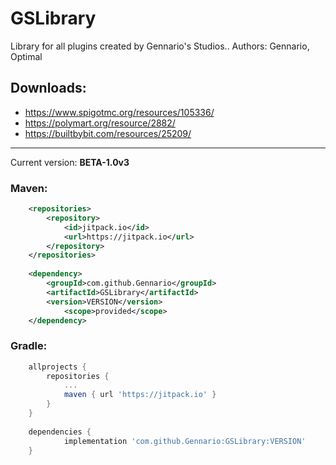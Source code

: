 # GSLibrary

Library for all plugins created by Gennario's Studios..
Authors: Gennario, Optimal

## Downloads:
- https://www.spigotmc.org/resources/105336/
- https://polymart.org/resource/2882/
- https://builtbybit.com/resources/25209/

-----------------------------------------------

Current version: **BETA-1.0v3**
### Maven:
```xml
	<repositories>
		<repository>
		    <id>jitpack.io</id>
		    <url>https://jitpack.io</url>
		</repository>
	</repositories>
  
	<dependency>
	    <groupId>com.github.Gennario</groupId>
	    <artifactId>GSLibrary</artifactId>
	    <version>VERSION</version>
            <scope>provided</scope>
	</dependency>
```

### Gradle:
```groovy
	allprojects {
		repositories {
			...
			maven { url 'https://jitpack.io' }
		}
	}
  
	dependencies {
	        implementation 'com.github.Gennario:GSLibrary:VERSION'
	}
```
